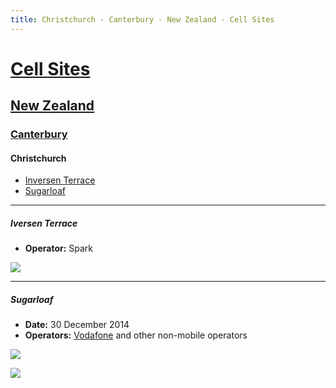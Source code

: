 ```yaml
---
title: Christchurch - Canterbury - New Zealand - Cell Sites
---
```


# [Cell Sites](../../)

## [New Zealand](../)

### [Canterbury](./)

#### Christchurch

* [Inversen Terrace](#inversen-terrace)
* [Sugarloaf](#sugarloaf)

---

##### Iversen Terrace

* **Operator:** Spark

![](https://f001.backblazeb2.com/file/CellSites/NZ/CAN/20150101-162534.jpg)

---

##### Sugarloaf

* **Date:** 30 December 2014
* **Operators:** [Vodafone] and other non-mobile operators

![](https://f001.backblazeb2.com/file/CellSites/NZ/CAN/20141230-212934.jpg)

![](https://f001.backblazeb2.com/file/CellSites/NZ/CAN/20141230-210622.jpg)

[Vodafone]: https://en.wikipedia.org/wiki/Vodafone_New_Zealand
